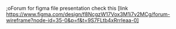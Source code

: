 ;oForum
for figma file presentation check this [link https://www.figma.com/design/f8NcgzW17Vox3M1i7v2MCg/forum-wireframe?node-id=35-0&p=f&t=9S7FLtb4xRrrIeaa-0]
